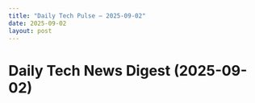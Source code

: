 ```yaml
---
title: "Daily Tech Pulse – 2025-09-02"
date: 2025-09-02
layout: post
---
```


# Daily Tech News Digest (2025-09-02)


